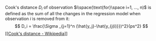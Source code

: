 Cook's distance $D_{i}$ of observation $i\space(\text{for}\space i=1, ..., n)$ 
is defined as the sum of all the changes in the regression model when observation $i$ is removed from it:
$$
D_i = \frac{\Sigma _{j=1}^n (\hat{y_j}-\hat{y_{j(i)}})^2}{ps^2}
$$
[[[Cook's distance - Wikipedia](https://en.wikipedia.org/wiki/Cook%27s_distance)]]